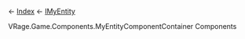 ← [Index](Api-Index) ← [IMyEntity](VRage.Game.ModAPI.Ingame.IMyEntity)

VRage.Game.Components.MyEntityComponentContainer Components